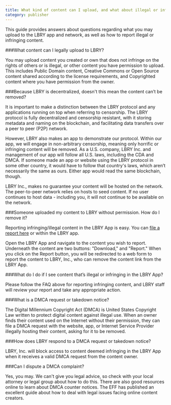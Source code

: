 ```yaml
---
title: What kind of content can I upload, and what about illegal or infringing content?
category: publisher
---
```


This guide provides answers about questions regarding what you may upload to the LBRY app and network, as well as how to report illegal or infringing content.

###What content can I legally upload to LBRY?

You may upload content you created or own that does not infringe on the rights of others or is illegal, or other content you have permission to upload. This includes Public Domain content, Creative Commons or Open Source content shared according to the license requirements, and Copyrighted content where you have permission from the owner.

###Because LBRY is decentralized, doesn't this mean the content can’t be removed?

It is important to make a distinction between the LBRY protocol and any applications running on top when referring to censorship. The LBRY protocol is fully decentralized and censorship resistant, with it storing metadata and naming on the blockchain, and facilitating data transfers over a peer to peer (P2P) network. 

However, LBRY also makes an app to demonstrate our protocol. Within our app, we will engage in non-arbitrary censorship, meaning only horrific or infringing content will be removed. As a U.S. company, LBRY Inc. and management of our app will follow all U.S. laws, including the CDA and DMCA. If someone made an app or website using the LBRY protocol in some other country, it would have to follow that country's laws, which aren’t necessarily the same as ours. Either app would read the same blockchain, though. 

LBRY Inc., makes no guarantee your content will be hosted on the network. The peer-to-peer network relies on hosts to seed content. If no user continues to host data - including you, it will not continue to be available on the network.

###Someone uploaded my content to LBRY without permission. How do I remove it?

Reporting infringing/illegal content in the LBRY App is easy. You can [file a report here](https://lbry.com/dmca) or within the LBRY app. 

Open the LBRY App and navigate to the content you wish to report. Underneath the content are two buttons: "Download," and "Report." When you click on the Report button, you will be redirected to a web form to report the content to LBRY, Inc., who can remove the content link from the LBRY App. 

###What do I do if I see content that’s illegal or infringing in the LBRY App?

Please follow the FAQ above for reporting infringing content, and LBRY staff will review your report and take any appropriate action. 

###What is a DMCA request or takedown notice?

The Digital Millennium Copyright Act (DMCA) is United States Copyright Law written to protect digital content against illegal use. When an owner finds their content used on the Internet without their permission, they can file a DMCA request with the website, app, or Internet Service Provider illegally hosting their content, asking for it to be removed.

###How does LBRY respond to a DMCA request or takedown notice?

LBRY, Inc. will block access to content deemed infringing in the LBRY App when it receives a valid DMCA request from the content owner.

###Can I dispute a DMCA complaint?

Yes, you may. We can't give you legal advice, so check with your local attorney or legal group about how to do this. There are also good resources online to learn about DMCA counter notices. The EFF has published an excellent guide about how to deal with legal issues facing online content creators. 
